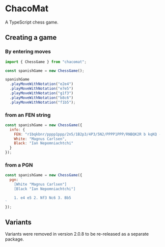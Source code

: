 # ChacoMat

A TypeScript chess game.

## Creating a game

### By entering moves

```javascript
import { ChessGame } from "chacomat";

const spanishGame = new ChessGame();

spanishGame
  .playMoveWithNotation("e2e4")
  .playMoveWithNotation("e7e5")
  .playMoveWithNotation("g1f3")
  .playMoveWithNotation("b8c6")
  .playMoveWithNotation("f1b5");
```

### from an FEN string

```javascript
const spanishGame = new ChessGame({
  info: {
    FEN: "r1bqkbnr/pppp1ppp/2n5/1B2p3/4P3/5N2/PPPP1PPP/RNBQK2R b kqKQ - 3 3",
    White: "Magnus Carlsen",
    Black: "Ian Nepomniachtchi"
  }
});
```

### from a PGN

```javascript
const spanishGame = new ChessGame({
  pgn: `
    [White "Magnus Carlsen"]
    [Black "Ian Nepomniachtchi"]

    1. e4 e5 2. Nf3 Nc6 3. Bb5
`
});
```

## Variants

Variants were removed in version 2.0.8 to be re-released as a separate package.

